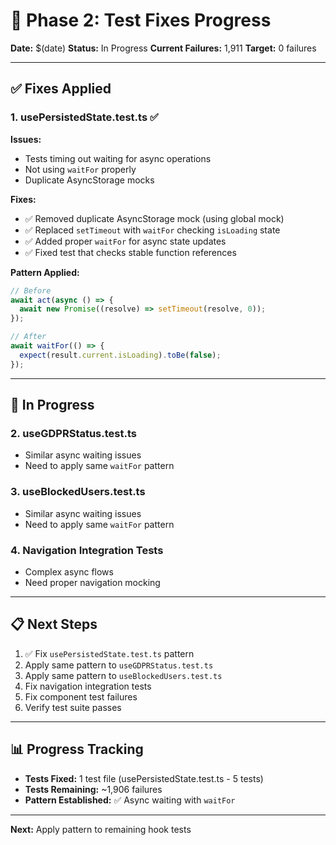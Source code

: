 # 🧪 Phase 2: Test Fixes Progress

**Date:** $(date)
**Status:** In Progress
**Current Failures:** 1,911
**Target:** 0 failures

---

## ✅ Fixes Applied

### 1. **usePersistedState.test.ts** ✅
**Issues:**
- Tests timing out waiting for async operations
- Not using `waitFor` properly
- Duplicate AsyncStorage mocks

**Fixes:**
- ✅ Removed duplicate AsyncStorage mock (using global mock)
- ✅ Replaced `setTimeout` with `waitFor` checking `isLoading` state
- ✅ Added proper `waitFor` for async state updates
- ✅ Fixed test that checks stable function references

**Pattern Applied:**
```typescript
// Before
await act(async () => {
  await new Promise((resolve) => setTimeout(resolve, 0));
});

// After
await waitFor(() => {
  expect(result.current.isLoading).toBe(false);
});
```

---

## 🔄 In Progress

### 2. **useGDPRStatus.test.ts**
- Similar async waiting issues
- Need to apply same `waitFor` pattern

### 3. **useBlockedUsers.test.ts**
- Similar async waiting issues
- Need to apply same `waitFor` pattern

### 4. **Navigation Integration Tests**
- Complex async flows
- Need proper navigation mocking

---

## 📋 Next Steps

1. ✅ Fix `usePersistedState.test.ts` pattern
2. Apply same pattern to `useGDPRStatus.test.ts`
3. Apply same pattern to `useBlockedUsers.test.ts`
4. Fix navigation integration tests
5. Fix component test failures
6. Verify test suite passes

---

## 📊 Progress Tracking

- **Tests Fixed:** 1 test file (usePersistedState.test.ts - 5 tests)
- **Tests Remaining:** ~1,906 failures
- **Pattern Established:** ✅ Async waiting with `waitFor`

---

**Next:** Apply pattern to remaining hook tests

